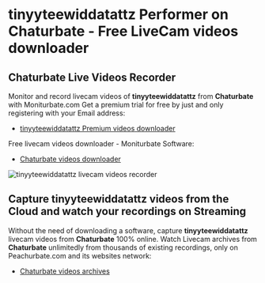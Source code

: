 # tinyyteewiddatattz Performer on Chaturbate - Free LiveCam videos downloader

## Chaturbate Live Videos Recorder

Monitor and record livecam videos of **tinyyteewiddatattz** from **Chaturbate** with Moniturbate.com
Get a premium trial for free by just and only registering with your Email address:
* [tinyyteewiddatattz Premium videos downloader](https://moniturbate.com/request-demo-licence-key.html)

Free livecam videos downloader - Moniturbate Software:
* [Chaturbate videos downloader](https://moniturbate.com/moniturbate-download-software.html)

![tinyyteewiddatattz livecam videos recorder](https://peachurnet.com/templates/moniturbate-software.png)


## Capture tinyyteewiddatattz videos from the Cloud and watch your recordings on Streaming

Without the need of downloading a software, capture **tinyyteewiddatattz** livecam videos from **Chaturbate** 100% online.
Watch Livecam archives from **Chaturbate** unlimitedly from thousands of existing recordings, only on Peachurbate.com and its websites network:
* [Chaturbate videos archives](https://peachurnet.com/)